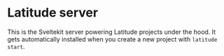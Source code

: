 # Latitude server

This is the Sveltekit server powering Latitude projects under the hood. It gets automatically installed when you create a new project with `latitude start`.
